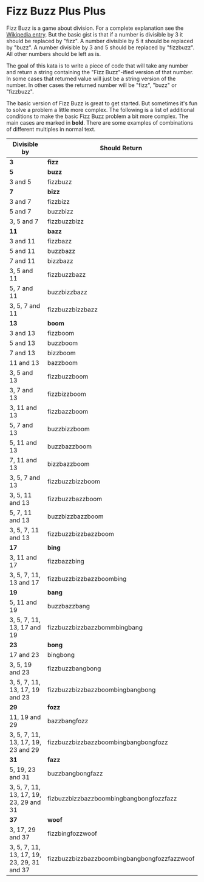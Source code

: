 # Fizz Buzz Plus Plus

Fizz Buzz is a game about division. For a complete explanation see the [Wikipedia entry](https://en.wikipedia.org/wiki/Fizz_buzz). But the basic gist is that if a number is divisible by 3 it should be replaced by "fizz". A number divisible by 5 it should be replaced by "buzz". A number divisible by 3 and 5 should be replaced by "fizzbuzz". All other numbers should be left as is.

The goal of this kata is to write a piece of code that will take any number and return a string containing the "Fizz Buzz"-ified version of that number. In some cases that returned value will just be a string version of the number. In other cases the returned number will be "fizz", "buzz" or "fizzbuzz". 

The basic version of Fizz Buzz is great to get started. But sometimes it's fun to solve a problem a little more complex. The following is a list of additional conditions to make the basic Fizz Buzz problem a bit more complex. The main cases are marked in **bold**. There are some examples of combinations of different multiples in normal text.

|Divisible by|Should Return|
|---------------------|-----------------|
| **3**|**fizz**|
|**5**|**buzz**|
|3 and 5|fizzbuzz|
|**7**|**bizz**|
|3 and 7|fizzbizz|
|5 and 7|buzzbizz|
|3, 5 and 7|fizzbuzzbizz|
|**11**|**bazz**|
|3 and 11|fizzbazz|
|5 and 11|buzzbazz|
|7 and 11|bizzbazz|
|3, 5 and 11|fizzbuzzbazz|
|5, 7 and 11|buzzbizzbazz|
|3, 5, 7 and 11|fizzbuzzbizzbazz|
|**13**|**boom**|
|3 and 13|fizzboom|
|5 and 13|buzzboom|
|7 and 13|bizzboom|
|11 and 13|bazzboom|
|3, 5 and 13|fizzbuzzboom|
|3, 7 and 13|fizzbizzboom|
|3, 11 and 13|fizzbazzboom|
|5, 7 and 13|buzzbizzboom|
|5, 11 and 13|buzzbazzboom|
|7, 11 and 13|bizzbazzboom|
|3, 5, 7 and 13|fizzbuzzbizzboom|
|3, 5, 11 and 13|fizzbuzzbazzboom|
|5, 7, 11 and 13|buzzbizzbazzboom|
|3, 5, 7, 11 and 13|fizzbuzzbizzbazzboom|
|**17**|**bing**|
|3, 11 and 17|fizzbazzbing|
|3, 5, 7, 11, 13 and 17|fizzbuzzbizzbazzboombing|
|**19**|**bang**|
|5, 11 and 19|buzzbazzbang|
|3, 5, 7, 11, 13, 17 and 19|fizzbuzzbizzbazzbommbingbang|
|**23**|**bong**|
|17 and 23|bingbong|
|3, 5, 19 and 23|fizzbuzzbangbong|
|3, 5, 7, 11, 13, 17, 19 and 23|fizzbuzzbizzbazzboombingbangbong|
|**29**|**fozz**|
|11, 19 and 29|bazzbangfozz|
|3, 5, 7, 11, 13, 17, 19, 23 and 29|fizzbuzzbizzbazzboombingbangbongfozz|
|**31**|**fazz**|
|5, 19, 23 and 31|buzzbangbongfazz|
|3, 5, 7, 11, 13, 17, 19, 23, 29 and 31|fizbuzzbizzbazzboombingbangbongfozzfazz|
|**37**|**woof**|
|3, 17, 29 and 37|fizzbingfozzwoof|
|3, 5, 7, 11, 13, 17, 19, 23, 29, 31 and 37|fizzbuzzbizzbazzboombingbangbongfozzfazzwoof|
